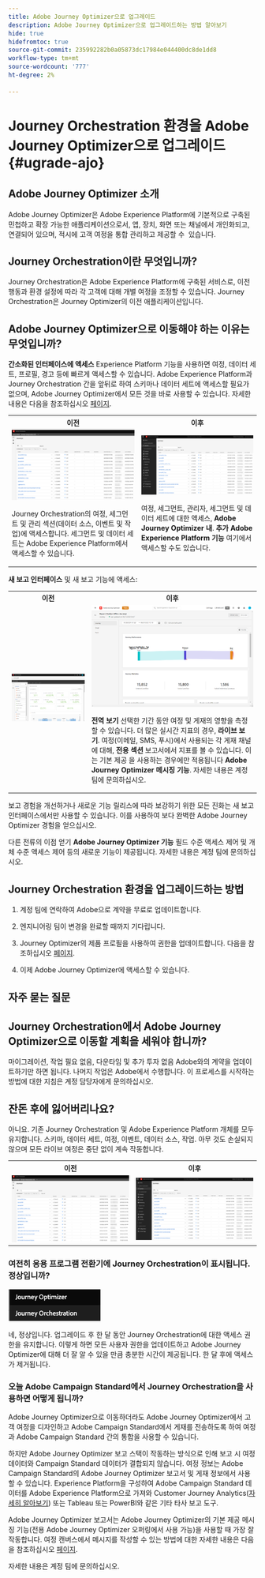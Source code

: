 ```yaml
---
title: Adobe Journey Optimizer으로 업그레이드
description: Adobe Journey Optimizer으로 업그레이드하는 방법 알아보기
hide: true
hidefromtoc: true
source-git-commit: 235992282b0a05873dc17984e044400dc8de1dd8
workflow-type: tm+mt
source-wordcount: '777'
ht-degree: 2%

---
```



# Journey Orchestration 환경을 Adobe Journey Optimizer으로 업그레이드{#ugrade-ajo}

## Adobe Journey Optimizer 소개

Adobe Journey Optimizer은 Adobe Experience Platform에 기본적으로 구축된 민첩하고 확장 가능한 애플리케이션으로서, 앱, 장치, 화면 또는 채널에서 개인화되고, 연결되어 있으며, 적시에 고객 여정을 통합 관리하고 제공할 수 &#x200B; 있습니다.

## Journey Orchestration이란 무엇입니까?

Journey Orchestration은 Adobe Experience Platform에 구축된 서비스로, 이전 행동과 환경 설정에 따라 각 고객에 대해 개별 여정을 조정할 수 있습니다. Journey Orchestration은 Journey Optimizer의 이전 애플리케이션입니다.

## Adobe Journey Optimizer으로 이동해야 하는 이유는 무엇입니까?

**간소화된 인터페이스에 액세스** Experience Platform 기능을 사용하면 여정, 데이터 세트, 프로필, 경고 등에 빠르게 액세스할 수 있습니다. Adobe Experience Platform과 Journey Orchestration 간을 앞뒤로 하여 스키마나 데이터 세트에 액세스할 필요가 없으며, Adobe Journey Optimizer에서 모든 것을 바로 사용할 수 있습니다. 자세한 내용은 다음을 참조하십시오 [페이지](https://experienceleague.adobe.com/docs/journey-optimizer/using/get-started/user-interface.html).

<table>
<tr>
<th>이전</th>
<th>이후</th>
</tr>
<tr>
<td><img src="../assets/migration-ajo-1.png"><p>Journey Orchestration의 여정, 세그먼트 및 관리 섹션(데이터 소스, 이벤트 및 작업)에 액세스합니다. 세그먼트 및 데이터 세트는 Adobe Experience Platform에서 액세스할 수 있습니다. </p></td>
<td><img src="../assets/migration-ajo-2.png"><p>여정, 세그먼트, 관리자, 세그먼트 및 데이터 세트에 대한 액세스, <strong>Adobe Journey Optimizer 내</strong>. <strong>추가 Adobe Experience Platform 기능</strong> 여기에서 액세스할 수도 있습니다.</p></td>
</tr>
</table>

**새 보고 인터페이스** 및 새 보고 기능에 액세스:

<table>
<tr>
<th>이전</th>
<th>이후</th>
</tr>
<tr>
<td><img src="../assets/migration-ajo-5.png"></td>
<td><img src="../assets/migration-ajo-6.png"><p><strong>전역 보기</strong> 선택한 기간 동안 여정 및 게재의 영향을 측정할 수 있습니다. 더 많은 실시간 지표의 경우, <strong>라이브 보기</strong>. 여정(이메일, SMS, 푸시)에서 사용되는 각 게재 채널에 대해, <strong>전용 섹션</strong> 보고서에서 지표를 볼 수 있습니다. 이는 기본 제공 을 사용하는 경우에만 적용됩니다 <strong>Adobe Journey Optimizer 메시징 기능</strong>. 자세한 내용은 계정 팀에 문의하십시오.</p></td>
</tr>
</table>

보고 경험을 개선하거나 새로운 기능 릴리스에 따라 보강하기 위한 모든 진화는 새 보고 인터페이스에서만 사용할 수 있습니다. 이를 사용하여 보다 완벽한 Adobe Journey Optimizer 경험을 얻으십시오.

다른 전류의 이점 얻기 **Adobe Journey Optimizer 기능** 필드 수준 액세스 제어 및 개체 수준 액세스 제어 등의 새로운 기능이 제공됩니다. 자세한 내용은 계정 팀에 문의하십시오.

## Journey Orchestration 환경을 업그레이드하는 방법

1. 계정 팀에 연락하여 Adobe으로 계약을 무료로 업데이트합니다.

1. 엔지니어링 팀이 변경을 완료할 때까지 기다립니다.

1. Journey Optimizer의 제품 프로필을 사용하여 권한을 업데이트합니다. 다음을 참조하십시오 [페이지](https://experienceleague.adobe.com/docs/journey-optimizer/using/administration/ootb-product-profiles.html?lang=ko).

1. 이제 Adobe Journey Optimizer에 액세스할 수 있습니다.

## 자주 묻는 질문

## Journey Orchestration에서 Adobe Journey Optimizer으로 이동할 계획을 세워야 합니까?

마이그레이션, 작업 필요 없음, 다운타임 및 추가 투자 없음 Adobe와의 계약을 업데이트하기만 하면 됩니다. 나머지 작업은 Adobe에서 수행합니다. 이 프로세스를 시작하는 방법에 대한 지침은 계정 담당자에게 문의하십시오.

## 잔돈 후에 잃어버리나요?

아니요. 기존 Journey Orchestration 및 Adobe Experience Platform 개체를 모두 유지합니다. 스키마, 데이터 세트, 여정, 이벤트, 데이터 소스, 작업. 아무 것도 손실되지 않으며 모든 라이브 여정은 중단 없이 계속 작동합니다.

<table>
<tr>
<th>이전</th>
<th>이후</th>
</tr>
<tr>
<td><img src="../assets/migration-ajo-7.png"></td>
<td><img src="../assets/migration-ajo-8.png"></td>
</tr>
</table>

### 여전히 응용 프로그램 전환기에 Journey Orchestration이 표시됩니다. 정상입니까?

![](../assets/migration-ajo-9.png)

네, 정상입니다. 업그레이드 후 한 달 동안 Journey Orchestration에 대한 액세스 권한을 유지합니다. 이렇게 하면 모든 사용자 권한을 업데이트하고 Adobe Journey Optimizer에 대해 더 잘 알 수 있을 만큼 충분한 시간이 제공됩니다. 한 달 후에 액세스가 제거됩니다.

### 오늘 Adobe Campaign Standard에서 Journey Orchestration을 사용하면 어떻게 됩니까?

Adobe Journey Optimizer으로 이동하더라도 Adobe Journey Optimizer에서 고객 여정을 디자인하고 Adobe Campaign Standard에서 게재를 전송하도록 하여 여정과 Adobe Campaign Standard 간의 통합을 사용할 수 있습니다.

하지만 Adobe Journey Optimizer 보고 스택이 작동하는 방식으로 인해 보고 시 여정 데이터와 Campaign Standard 데이터가 결합되지 않습니다. 여정 정보는 Adobe Campaign Standard의 Adobe Journey Optimizer 보고서 및 게재 정보에서 사용할 수 있습니다. Experience Platform을 구성하여 Adobe Campaign Standard 데이터를 Adobe Experience Platform으로 가져와 Customer Journey Analytics([자세히 알아보기](https://business.adobe.com/products/experience-platform/customer-journey-analytics.html)) 또는 Tableau 또는 PowerBI와 같은 기타 타사 보고 도구.

Adobe Journey Optimizer 보고서는 Adobe Journey Optimizer의 기본 제공 메시징 기능(전용 Adobe Journey Optimizer 오퍼링에서 사용 가능)을 사용할 때 가장 잘 작동합니다. 여정 캔버스에서 메시지를 작성할 수 있는 방법에 대한 자세한 내용은 다음을 참조하십시오 [페이지](https://experienceleague.adobe.com/docs/journey-optimizer/using/messages/messages-in-journeys.html).

자세한 내용은 계정 팀에 문의하십시오.